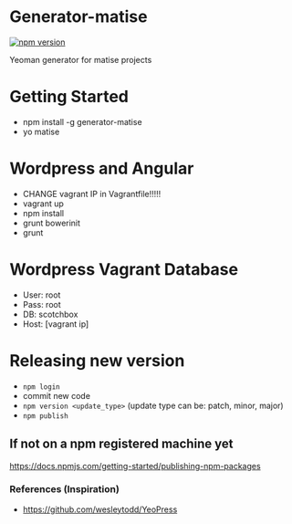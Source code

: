 # Generator-matise
[![npm version](https://badge.fury.io/js/generator-matise.svg)](http://badge.fury.io/js/generator-matise)

Yeoman generator for matise projects


# Getting Started
- npm install -g generator-matise
- yo matise

# Wordpress and Angular
- CHANGE vagrant IP in Vagrantfile!!!!!
- vagrant up
- npm install
- grunt bowerinit
- grunt

# Wordpress Vagrant Database
- User: root
- Pass: root
- DB: scotchbox
- Host: [vagrant ip]

# Releasing new version
- `npm login`
- commit new code
- `npm version <update_type>` (update type can be: patch, minor, major)
- `npm publish`

## If not on a npm registered machine yet
https://docs.npmjs.com/getting-started/publishing-npm-packages

### References (Inspiration)
- https://github.com/wesleytodd/YeoPress
